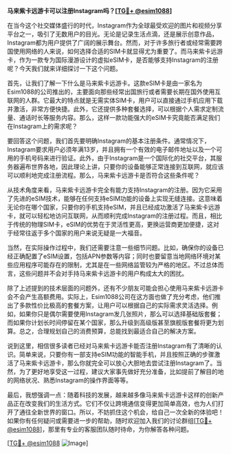 **马来紫卡远游卡可以注册Instagram吗？[[TG💪+ @esim1088](https://t.me/s/esim1088)]**

在当今这个社交媒体盛行的时代，Instagram作为全球最受欢迎的图片和视频分享平台之一，吸引了无数用户的目光。无论是记录生活点滴，还是展示创意作品，Instagram都为用户提供了广阔的展示舞台。然而，对于许多旅行者或经常需要跨国使用网络的人来说，如何选择合适的SIM卡就显得尤为重要了。而马来紫卡远游卡，作为一款专为国际漫游设计的虚拟eSIM卡，是否能够支持Instagram的注册呢？今天我们就来详细探讨一下这个问题。

首先，让我们了解一下什么是马来紫卡远游卡。这款eSIM卡是由一家名为Esim1088的公司推出的，主要面向那些经常出国旅行或者需要长期在国外使用互联网的人群。它最大的特点就是无需实体SIM卡，用户可以直接通过手机应用下载并激活，非常方便快捷。此外，它还提供多种套餐选择，可以根据个人需求定制流量、通话时长等服务内容。那么，这样一款功能强大的eSIM卡究竟能否满足我们在Instagram上的需求呢？

要回答这个问题，我们首先要明确Instagram的基本注册条件。通常情况下，Instagram要求用户必须年满13岁，并且拥有一个有效的电子邮件地址以及一个可用的手机号码来进行验证。此外，由于Instagram是一个国际化的社交平台，其服务器遍布世界各地，因此理论上讲，只要你的设备能够正常连接到互联网，就应该可以顺利地完成注册流程。那么，马来紫卡远游卡是否符合这些条件呢？

从技术角度来看，马来紫卡远游卡完全有能力支持Instagram的注册。因为它采用了先进的eSIM技术，能够在任何支持eSIM功能的设备上实现无缝连接。这意味着无论你在哪个国家，只要你的手机支持eSIM，并且已经成功激活了马来紫卡远游卡，就可以轻松地访问互联网，从而顺利完成Instagram的注册过程。而且，相比于传统的物理SIM卡，eSIM的优势在于灵活性更高，更换运营商更加便捷，这对于经常往返于多个国家的用户来说无疑是一大福音。

当然，在实际操作过程中，我们还需要注意一些细节问题。比如，确保你的设备已经正确配置了eSIM设置，包括APN参数等内容；同时也要留意当地网络环境对某些应用程序可能存在的限制，尤其是在一些网络监管较为严格的地区。不过总体而言，这些问题并不会对手持马来紫卡远游卡的用户构成太大的困扰。

除了上述提到的技术层面的问题外，还有不少朋友可能会担心使用马来紫卡远游卡会不会产生高额费用。实际上，Esim1088公司在这方面也做了充分考虑，他们推出了多款性价比极高的套餐方案，让用户可以根据自己的实际需求灵活选择。例如，如果你只是偶尔需要使用Instagram发几张照片，那么可以选择基础版套餐；而如果你计划长时间停留在某个国家，那么升级到高级版甚至旗舰版套餐将更为划算。总之，合理规划自己的消费预算，总能找到最适合自己的解决方案。

说到这里，相信很多读者已经对马来紫卡远游卡能否注册Instagram有了清晰的认识。简单来说，只要你有一部支持eSIM功能的智能手机，并且按照正确的步骤激活了马来紫卡远游卡，那么你就完全可以放心大胆地去尝试注册Instagram了。当然，为了更好地享受这一过程，建议大家事先做好充分准备，比如提前了解目的地的网络状况、熟悉Instagram的操作界面等等。

最后，我想强调一点：随着科技的发展，越来越多像马来紫卡远游卡这样的创新产品正在改变我们的生活方式。它们不仅让跨境通信变得更加简单高效，也为人们打开了通往全新世界的窗口。所以，不妨抓住这个机会，给自己一次全新的体验吧！如果你有任何疑问或需要进一步的帮助，随时欢迎加入我们的讨论群组[[TG💪+ @esim1088](https://t.me/s/esim1088)]，那里有专业的客服团队随时待命，为你解答各种问题。

[[TG💪+ @esim1088](https://t.me/s/esim1088) ![Image](https://i.postimg.cc/4NQfJmqS/Snipaste-2025-05-13-00-14-12.png)]